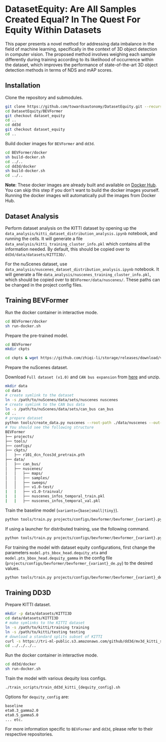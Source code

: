 # DatasetEquity: Are All Samples Created Equal? In The Quest For Equity Within Datasets

This paper presents a novel method for addressing data imbalance in the field of machine learning, specifically in the context of 3D object detection in computer vision. The proposed method involves weighing each sample differently during training according to its likelihood of occurrence within the dataset, which improves the performance of state-of-the-art 3D object detection methods in terms of NDS and mAP scores.

## Installation

Clone the repository and submodules.

```bash
git clone https://github.com/towardsautonomy/DatasetEquity.git --recursive
cd DatasetEquity/BEVFormer
git checkout dataset_equity
cd ..
cd dd3d
git checkout dataset_equity
cd ..
```

Build docker images for `BEVFormer` and `dd3d`.

```bash
cd BEVFormer/docker
sh build-docker.sh
cd ../..
cd dd3d/docker
sh build-docker.sh
cd ../..
```

**Note**: These docker images are already built and available on [Docker Hub](https://hub.docker.com/u/towardsautonomy). You can skip this step if you don't want to build the docker images yourself. Running the docker images will automatically pull the images from Docker Hub.

## Dataset Analysis

Perform dataset analysis on the KITTI dataset by opening up the `data_analysis/kitti_dataset_distribution_analysis.ipynb` notebook, and running the cells. It will generate a file `data_analysis/kitti_training_cluster_info.pkl` which contains all the information needed. By default, this should be copied over to `dd3d/data/datasets/KITTI3D/`.

For the nuScenes dataset, use `data_analysis/nuscenes_dataset_distribution_analysis.ipynb` notebook. It will generate a file `data_analysis/nuscenes_training_cluster_info.pkl`, which should be copied over to `BEVFormer/data/nuscenes/`. These paths can be changed in the project config files.

## Training BEVFormer

Run the docker container in interactive mode.

```bash
cd BEVFormer/docker
sh run-docker.sh
```

Prepare the pre-trained model.

```bash
cd BEVFormer
mkdir ckpts

cd ckpts & wget https://github.com/zhiqi-li/storage/releases/download/v1.0/r101_dcn_fcos3d_pretrain.pth
```

Prepare the nuScenes dataset.

Download `Full dataset (v1.0)` and `CAN bus expansion` from [here](https://www.nuscenes.org/download) and unzip.

```bash
mkdir data
cd data
# create symlink to the dataset
ln -s /path/to/nuScenes/data/sets/nuscenes nuscenes
# create symlink to the CAN bus data
ln -s /path/to/nuScenes/data/sets/can_bus can_bus
cd ..
# prepare dataset
python tools/create_data.py nuscenes --root-path ./data/nuscenes --out-dir ./data/nuscenes --extra-tag nuscenes --version v1.0 --canbus ./data
# You should see the following structure
BEVFormer
├── projects/
├── tools/
├── configs/
├── ckpts/
│   ├── r101_dcn_fcos3d_pretrain.pth
├── data/
│   ├── can_bus/
│   ├── nuscenes/
│   │   ├── maps/
│   │   ├── samples/
│   │   ├── sweeps/
│   │   ├── v1.0-test/
|   |   ├── v1.0-trainval/
|   |   ├── nuscenes_infos_temporal_train.pkl
|   |   ├── nuscenes_infos_temporal_val.pkl
```

Train the baseline model (`variants={base|small|tiny}`).

```bash
python tools/train.py projects/configs/bevformer/bevformer_{variant}.py --deterministic
```

If using a launcher for distributed training, use the following command.

```bash
python tools/train.py projects/configs/bevformer/bevformer_{variant}.py --deterministic --launcher pytorch
```

For training the model with dataset equity configurations, first change the parameters `model.pts_bbox_head.dequity_eta` and `model.pts_bbox_head.dequity_gamma` in the config file (`projects/configs/bevformer/bevformer_{variant}_de.py`) to the desired values.

```bash
python tools/train.py projects/configs/bevformer/bevformer_{variant}_de.py --deterministic --launcher pytorch
```

## Training DD3D

Prepare KITTI dataset.

```bash
mkdir -p data/datasets/KITTI3D
cd data/datasets/KITTI3D
# make symlinks to the KITTI dataset
ln -s /path/to/kitti/training training
ln -s /path/to/kitti/testing testing
# download a standard splits subset of KITTI
curl -s https://tri-ml-public.s3.amazonaws.com/github/dd3d/mv3d_kitti_splits.tar | sudo tar xv -C ./
cd ../../../..
```

Run the docker container in interactive mode.

```bash
cd dd3d/docker
sh run-docker.sh
```

Train the model with various dequity loss configs.
```bash
./train_scripts/train_dd3d_kitti_{dequity_config}.sh
```

Options for `dequity_config` are:
```bash
baseline
eta0.3_gamma2.0
eta0.5_gamma5.0
... etc.
```

For more information specific to `BEVFormer` and `dd3d`, please refer to their respective repositories.
